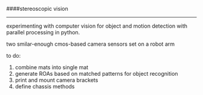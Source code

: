 ####stereoscopic vision
_____

experimenting with computer vision for object and motion detection with parallel processing in python.

two smilar-enough cmos-based camera sensors set on a robot arm


to do:
  1. combine mats into single mat
  2. generate ROAs based on matched patterns for object recognition
  3. print and mount camera brackets
  4. define chassis methods
